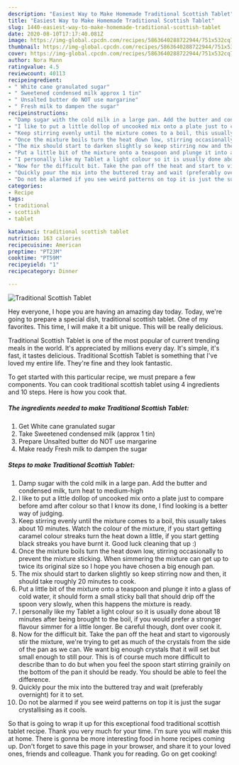 ```yaml
---
description: "Easiest Way to Make Homemade Traditional Scottish Tablet"
title: "Easiest Way to Make Homemade Traditional Scottish Tablet"
slug: 1440-easiest-way-to-make-homemade-traditional-scottish-tablet
date: 2020-08-10T17:17:40.081Z
image: https://img-global.cpcdn.com/recipes/5863640288722944/751x532cq70/traditional-scottish-tablet-recipe-main-photo.jpg
thumbnail: https://img-global.cpcdn.com/recipes/5863640288722944/751x532cq70/traditional-scottish-tablet-recipe-main-photo.jpg
cover: https://img-global.cpcdn.com/recipes/5863640288722944/751x532cq70/traditional-scottish-tablet-recipe-main-photo.jpg
author: Nora Mann
ratingvalue: 4.5
reviewcount: 40113
recipeingredient:
- " White cane granulated sugar"
- " Sweetened condensed milk approx 1 tin"
- " Unsalted butter do NOT use margarine"
- " Fresh milk to dampen the sugar"
recipeinstructions:
- "Damp sugar with the cold milk in a large pan. Add the butter and condensed milk, turn heat to medium-high"
- "I like to put a little dollop of uncooked mix onto a plate just to compare before amd after colour so that I know its done, I find looking is a better way of judging."
- "Keep stirring evenly until the mixture comes to a boil, this usually takes about 10 minutes. Watch the colour of the mixture, if you start getting caramel colour streaks turn the heat down a little, if you start getting black streaks you have burnt it. Good luck cleaning that up :)"
- "Once the mixture boils turn the heat down low, stirring occasionally to prevent the mixture sticking. When simmering the mixture can get up to twice its original size so I hope you have chosen a big enough pan."
- "The mix should start to darken slightly so keep stirring now and then, it should take roughly 20 minutes to cook."
- "Put a little bit of the mixture onto a teaspoon and plunge it into a glass of cold water, it should form a small sticky ball that should drip off the spoon very slowly,  when this happens the mixture is ready."
- "I personally like my Tablet a light colour so it is usually done about 18 minutes after being brought to the boil, if you would prefer a stronger flavour simmer for a little longer. Be careful though, dont over cook it."
- "Now for the difficult bit. Take the pan off the heat and start to vigorously stir the mixture, we&#39;re trying to get as much of the crystals from the side of the pan as we can. We want big enough crystals that it will set but small enough to still pour. This is of course much more difficult to describe than to do but when you feel the spoon start stirring grainily on the bottom of the pan it should be ready. You should be able to feel the difference."
- "Quickly pour the mix into the buttered tray and wait (preferably overnight) for it to set."
- "Do not be alarmed if you see weird patterns on top it is just the sugar crystallising as it cools."
categories:
- Recipe
tags:
- traditional
- scottish
- tablet

katakunci: traditional scottish tablet 
nutrition: 163 calories
recipecuisine: American
preptime: "PT23M"
cooktime: "PT59M"
recipeyield: "1"
recipecategory: Dinner

---
```



![Traditional Scottish Tablet](https://img-global.cpcdn.com/recipes/5863640288722944/751x532cq70/traditional-scottish-tablet-recipe-main-photo.jpg)

Hey everyone, I hope you are having an amazing day today. Today, we're going to prepare a special dish, traditional scottish tablet. One of my favorites. This time, I will make it a bit unique. This will be really delicious.

Traditional Scottish Tablet is one of the most popular of current trending meals in the world. It's appreciated by millions every day. It's simple, it's fast, it tastes delicious. Traditional Scottish Tablet is something that I've loved my entire life. They're fine and they look fantastic.




To get started with this particular recipe, we must prepare a few components. You can cook traditional scottish tablet using 4 ingredients and 10 steps. Here is how you cook that.

<!--inarticleads1-->

##### The ingredients needed to make Traditional Scottish Tablet:

1. Get  White cane granulated sugar
1. Take  Sweetened condensed milk (approx 1 tin)
1. Prepare  Unsalted butter do NOT use margarine
1. Make ready  Fresh milk to dampen the sugar




<!--inarticleads2-->

##### Steps to make Traditional Scottish Tablet:

1. Damp sugar with the cold milk in a large pan. Add the butter and condensed milk, turn heat to medium-high
1. I like to put a little dollop of uncooked mix onto a plate just to compare before amd after colour so that I know its done, I find looking is a better way of judging.
1. Keep stirring evenly until the mixture comes to a boil, this usually takes about 10 minutes. Watch the colour of the mixture, if you start getting caramel colour streaks turn the heat down a little, if you start getting black streaks you have burnt it. Good luck cleaning that up :)
1. Once the mixture boils turn the heat down low, stirring occasionally to prevent the mixture sticking. When simmering the mixture can get up to twice its original size so I hope you have chosen a big enough pan.
1. The mix should start to darken slightly so keep stirring now and then, it should take roughly 20 minutes to cook.
1. Put a little bit of the mixture onto a teaspoon and plunge it into a glass of cold water, it should form a small sticky ball that should drip off the spoon very slowly,  when this happens the mixture is ready.
1. I personally like my Tablet a light colour so it is usually done about 18 minutes after being brought to the boil, if you would prefer a stronger flavour simmer for a little longer. Be careful though, dont over cook it.
1. Now for the difficult bit. Take the pan off the heat and start to vigorously stir the mixture, we&#39;re trying to get as much of the crystals from the side of the pan as we can. We want big enough crystals that it will set but small enough to still pour. This is of course much more difficult to describe than to do but when you feel the spoon start stirring grainily on the bottom of the pan it should be ready. You should be able to feel the difference.
1. Quickly pour the mix into the buttered tray and wait (preferably overnight) for it to set.
1. Do not be alarmed if you see weird patterns on top it is just the sugar crystallising as it cools.




So that is going to wrap it up for this exceptional food traditional scottish tablet recipe. Thank you very much for your time. I'm sure you will make this at home. There is gonna be more interesting food in home recipes coming up. Don't forget to save this page in your browser, and share it to your loved ones, friends and colleague. Thank you for reading. Go on get cooking!
